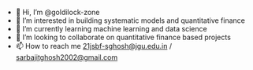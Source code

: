 - 👋 Hi, I’m @goldilock-zone
- 👀 I’m interested in building systematic models and quantitative finance
- 🌱 I’m currently learning machine learning and data science
- 💞️ I’m looking to collaborate on quantitative finance based projects
- 📫 How to reach me 21jsbf-sghosh@jgu.edu.in / sarbajitghosh2002@gmail.com

<!---
goldilock-zone/goldilock-zone is a ✨ special ✨ repository because its `README.md` (this file) appears on your GitHub profile.
You can click the Preview link to take a look at your changes.
--->
